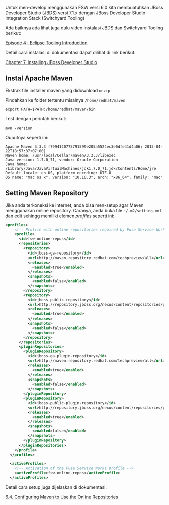 Untuk men-develop menggunakan FSW versi 6.0 kita membuatuhkan JBoss Developer Studio (JBDS) versi 7.1.x dengan JBoss Developer Studio Integration Stack (Switchyard Tooling)

Ada baiknya ada lihat juga dulu video instalasi JBDS dan Switchyard Tooling berikut:

[Episode 4 : Eclipse Tooling Introduction](https://vimeo.com/57879770)

Detail cara instalasi di dokumentasi dapat dilihat di link berikut:

[Chapter 7. Installing JBoss Developer Studio](https://access.redhat.com/documentation/en-US/Red_Hat_JBoss_Fuse_Service_Works/6.0/html/Getting_Started_Guide/chap-Installing_JBoss_Developer_Studio.html)


## Instal Apache Maven

Ekstrak file installer maven yang didownload `unzip ` 

Pindahkan ke folder tertentu misalnya `/home/redhat/maven`

```
export PATH=$PATH:/home/redhat/maven/bin
```

Test dengan perintah berikut:

```
mvn -version
```
Ouputnya seperti ini:

```
Apache Maven 3.3.3 (7994120775791599e205a5524ec3e0dfe41d4a06; 2015-04-22T18:57:37+07:00)
Maven home: /usr/local/Cellar/maven/3.3.3/libexec
Java version: 1.7.0_71, vendor: Oracle Corporation
Java home: /Library/Java/JavaVirtualMachines/jdk1.7.0_71.jdk/Contents/Home/jre
Default locale: en_US, platform encoding: UTF-8
OS name: "mac os x", version: "10.10.3", arch: "x86_64", family: "mac"
```

## Setting Maven Repository

Jika anda terkoneksi ke internet, anda bisa men-setup agar Maven menggunakan online repository. 
Caranya, anda buka file `~/.m2/setting.xml` dan edit sehingg memiliki elemen *profiles* seperti ini:

```xml
<profiles>
    <!-- Profile with online repositories required by Fuse Service Works -->
    <profile>
      <id>fsw-online-repos</id>
      <repositories>
        <repository>
          <id>jboss-ga-repository</id>
          <url>http://maven.repository.redhat.com/techpreview/all</url>
          <releases>
            <enabled>true</enabled>
          </releases>
          <snapshots>
            <enabled>false</enabled>
          </snapshots>
        </repository>
        <repository>
          <id>jboss-public-repository</id>
          <url>http://repository.jboss.org/nexus/content/repositories/public/</url>
          <releases>
            <enabled>true</enabled>
          </releases>
          <snapshots>
            <enabled>false</enabled>
          </snapshots>
        </repository>
      </repositories>
      <pluginRepositories>
        <pluginRepository>
          <id>jboss-ga-plugin-repository</id>
          <url>http://maven.repository.redhat.com/techpreview/all</url>
          <releases>
            <enabled>true</enabled>
          </releases>
          <snapshots>
            <enabled>false</enabled>
          </snapshots>
        </pluginRepository>
        <pluginRepository>
          <id>jboss-public-plugin-repository</id>
          <url>http://repository.jboss.org/nexus/content/repositories/public/</url>
          <releases>
            <enabled>true</enabled>
          </releases>
          <snapshots>
            <enabled>false</enabled>
          </snapshots>
        </pluginRepository>
      </pluginRepositories>
    </profile>    
  </profiles>

  <activeProfiles>
    <!-- Activation of the Fuse Service Works profile -->
    <activeProfile>fsw-online-repos</activeProfile>
  </activeProfiles>
```

Detail cara setup juga dijelaskan di dokumentasi:

[6.4. Configuring Maven to Use the Online Repositories](https://access.redhat.com/documentation/en-US/Red_Hat_JBoss_Fuse_Service_Works/6.0/html/Getting_Started_Guide/chap-Maven_Repositories.html#Configure_the_JBoss_EAP_Integration_Maven_Repository_Using_the_Maven_Settings)


